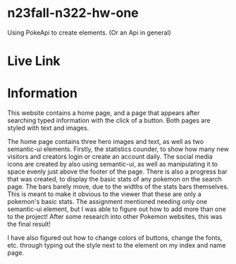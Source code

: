 # n23fall-n322-hw-one

Using PokeApi to create elements. (Or an Api in general)

# Live Link

# Information

This website contains a home page, and a page that appears after searching typed information with the click of a button. Both pages are styled with text and images.

The home page contains three hero images and text, as well as two semantic-ui elements. Firstly, the statistics counder, to show how many new visitors and creators login or create an account daily. The social media icons are created by also using semantic-ui, as well as manipulating it to space evenly just above the footer of the page. There is also a progress bar that was created, to display the basic stats of any pokemon on the search page. The bars barely move, due to the widths of the stats bars themselves. This is meant to make it obvious to the viewer that these are only a pokemon's basic stats. The assignment mentioned needing only one semantic-ui element, but I was able to figure out how to add more than one to the project! After some research into other Pokemon websites, this was the final result!

I have also figured out how to change colors of buttons, change the fonts, etc. through typing out the style next to the element on my index and name page.
